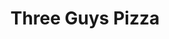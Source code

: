 ---
template: Post
title: Three Guys Pizza
tags: Pizza, Pasta
category: Regional Chain
phone: 901-854-7770
website: https://threeguyspizzapies.com/
services: carry-out
---